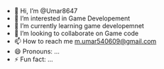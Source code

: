 - 👋 Hi, I’m @Umar8647
- 👀 I’m interested in Game Developement
- 🌱 I’m currently learning game developemnet
- 💞️ I’m looking to collaborate on Game code
- 📫 How to reach me m.umar540609@gmail.com
- 😄 Pronouns: ...
- ⚡ Fun fact: ...

<!---
Umar8647/Umar8647 is a ✨ special ✨ repository because its `README.md` (this file) appears on your GitHub profile.
You can click the Preview link to take a look at your changes.
--->
